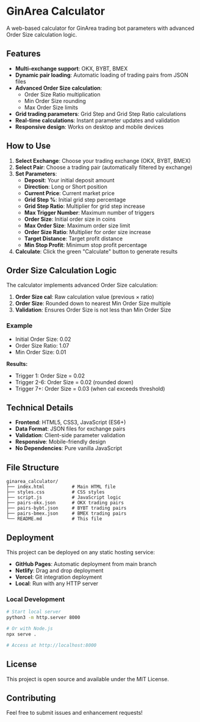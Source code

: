 # GinArea Calculator

A web-based calculator for GinArea trading bot parameters with advanced Order Size calculation logic.

## Features

- **Multi-exchange support**: OKX, BYBT, BMEX
- **Dynamic pair loading**: Automatic loading of trading pairs from JSON files
- **Advanced Order Size calculation**: 
  - Order Size Ratio multiplication
  - Min Order Size rounding
  - Max Order Size limits
- **Grid trading parameters**: Grid Step and Grid Step Ratio calculations
- **Real-time calculations**: Instant parameter updates and validation
- **Responsive design**: Works on desktop and mobile devices

## How to Use

1. **Select Exchange**: Choose your trading exchange (OKX, BYBT, BMEX)
2. **Select Pair**: Choose a trading pair (automatically filtered by exchange)
3. **Set Parameters**:
   - **Deposit**: Your initial deposit amount
   - **Direction**: Long or Short position
   - **Current Price**: Current market price
   - **Grid Step %**: Initial grid step percentage
   - **Grid Step Ratio**: Multiplier for grid step increase
   - **Max Trigger Number**: Maximum number of triggers
   - **Order Size**: Initial order size in coins
   - **Max Order Size**: Maximum order size limit
   - **Order Size Ratio**: Multiplier for order size increase
   - **Target Distance**: Target profit distance
   - **Min Stop Profit**: Minimum stop profit percentage
4. **Calculate**: Click the green "Calculate" button to generate results

## Order Size Calculation Logic

The calculator implements advanced Order Size calculation:

1. **Order Size cal**: Raw calculation value (previous × ratio)
2. **Order Size**: Rounded down to nearest Min Order Size multiple
3. **Validation**: Ensures Order Size is not less than Min Order Size

### Example
- Initial Order Size: 0.02
- Order Size Ratio: 1.07
- Min Order Size: 0.01

**Results:**
- Trigger 1: Order Size = 0.02
- Trigger 2-6: Order Size = 0.02 (rounded down)
- Trigger 7+: Order Size = 0.03 (when cal exceeds threshold)

## Technical Details

- **Frontend**: HTML5, CSS3, JavaScript (ES6+)
- **Data Format**: JSON files for exchange pairs
- **Validation**: Client-side parameter validation
- **Responsive**: Mobile-friendly design
- **No Dependencies**: Pure vanilla JavaScript

## File Structure

```
ginarea_calculator/
├── index.html          # Main HTML file
├── styles.css          # CSS styles
├── script.js           # JavaScript logic
├── pairs-okx.json      # OKX trading pairs
├── pairs-bybt.json     # BYBT trading pairs
├── pairs-bmex.json     # BMEX trading pairs
└── README.md           # This file
```

## Deployment

This project can be deployed on any static hosting service:

- **GitHub Pages**: Automatic deployment from main branch
- **Netlify**: Drag and drop deployment
- **Vercel**: Git integration deployment
- **Local**: Run with any HTTP server

### Local Development

```bash
# Start local server
python3 -m http.server 8000

# Or with Node.js
npx serve .

# Access at http://localhost:8000
```

## License

This project is open source and available under the MIT License.

## Contributing

Feel free to submit issues and enhancement requests! 
